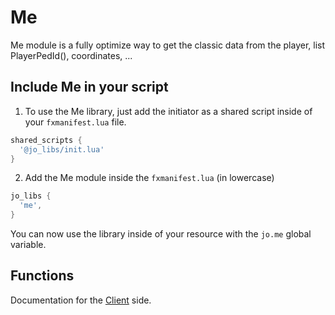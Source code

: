 # Me

Me module is a fully optimize way to get the classic data from the player, list PlayerPedId(), coordinates, ...

## Include Me in your script

1. To use the Me library, just add the initiator as a shared script inside of your `fxmanifest.lua` file.
```lua
shared_scripts {
  '@jo_libs/init.lua'
}
```
2. Add the Me module inside the `fxmanifest.lua` (in lowercase)
```lua
jo_libs {
  'me',
}
```
You can now use the library inside of your resource with the `jo.me` global variable.

## Functions

Documentation for the [Client](./client.md) side.  